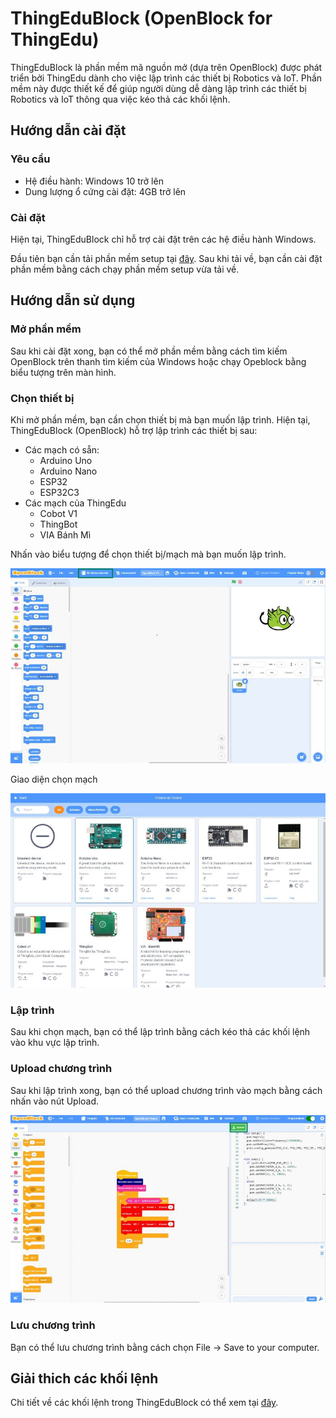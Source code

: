 # ThingEduBlock (OpenBlock for ThingEdu) 

ThingEduBlock là phần mềm mã nguồn mở (dựa trên OpenBlock) được phát triển bởi ThingEdu dành cho việc lập trình các thiết bị Robotics và IoT. Phần mềm này được thiết kế để giúp người dùng dễ dàng lập trình các thiết bị Robotics và IoT thông qua việc kéo thả các khối lệnh.

## Hướng dẫn cài đặt

### Yêu cầu

- Hệ điều hành: Windows 10 trở lên
- Dung lượng ổ cứng cài đặt: 4GB trở lên

### Cài đặt

Hiện tại, ThingEduBlock chỉ hỗ trợ cài đặt trên các hệ điều hành Windows.

Đầu tiên bạn cần tải phần mềm setup tại [đây](https://github.com/lgthevinh/thingedublock-desktop/releases/tag/v1.0.0). Sau khi tải về, bạn cần cài đặt phần mềm bằng cách chạy phần mềm setup vừa tải về. 

## Hướng dẫn sử dụng

### Mở phần mềm

Sau khi cài đặt xong, bạn có thể mở phần mềm bằng cách tìm kiếm OpenBlock trên thanh tìm kiếm của Windows hoặc chạy Opeblock bằng biểu tượng trên màn hình.

### Chọn thiết bị

Khi mở phần mềm, bạn cần chọn thiết bị mà bạn muốn lập trình. Hiện tại, ThingEduBlock (OpenBlock) hỗ trợ lập trình các thiết bị sau:
* Các mạch có sẵn:
  - Arduino Uno
  - Arduino Nano
  - ESP32
  - ESP32C3
* Các mạch của ThingEdu
  - Cobot V1
  - ThingBot 
  - VIA Bánh Mì

Nhấn vào biểu tượng để chọn thiết bị/mạch mà bạn muốn lập trình.

![Chọn thiết bị](/images/image-1-edited.jpg)

Giao diện chọn mạch

![Chọn mạch](/images/image-2.jpg)

### Lập trình

Sau khi chọn mạch, bạn có thể lập trình bằng cách kéo thả các khối lệnh vào khu vực lập trình.

### Upload chương trình

Sau khi lập trình xong, bạn có thể upload chương trình vào mạch bằng cách nhấn vào nút Upload.

![Upload chương trình](/images/image-4.jpg)

### Lưu chương trình

Bạn có thể lưu chương trình bằng cách chọn File -> Save to your computer.

## Giải thich các khối lệnh

Chi tiết về các khối lệnh trong ThingEduBlock có thể xem tại [đây](documents/Block%20Explanation.md).